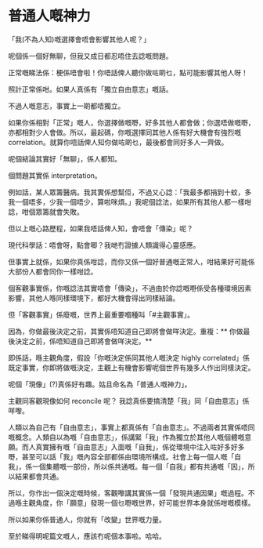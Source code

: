 # 普通人嘅神力

「我(不為人知)嘅選擇會唔會影響其他人呢？」

呢個係一個好無聊，但我又成日都忍唔住去諗嘅問題。

正常嘅睇法係：梗係唔會啦！你唔話俾人聽你做咗啲乜，點可能影響其他人呀！

照計正常係咁。如果人真係有「獨立自由意志」嘅話。

不過人嘅意志，事實上一啲都唔獨立。

如果你係相對「正常」嘅人，你選擇做嘅嘢，好多其他人都會做；你選唔做嘅嘢，亦都相對少人會做。所以，最起碼，你嘅選擇同其他人係有好大機會有強烈嘅 correlation。就算你唔話俾人知你做咗啲乜，最後都會同好多人一齊做。

呢個結論其實好「無聊」，係人都知。

個問題其實係 interpretation。

例如話，某人眾籌醫病。我其實係想幫佢，不過又心諗：「我最多都捐到十蚊，多我一個唔多，少我一個唔少，算啦咪煩。」我呢個諗法，如果所有其他人都一樣咁諗，咁個眾籌就會失敗。

但以上嘅心路歷程，如果我唔話俾人知，會唔會「傳染」呢？

現代科學話：唔會呀，點會唧？我哋冇證據人類識得心靈感應。

但事實上就係，如果你真係咁諗，而你又係一個好普通嘅正常人，咁結果好可能係大部份人都會同你一樣咁諗。

個客觀事實係，你嘅諗法其實唔會「傳染」，不過由於你諗嘅嘢係受各種環境因素影響，其他人喺同樣環境下，都好大機會得出同樣結論。

但「客觀事實」係廢嘅，世界上最重要嗰種叫「#主觀事實」。

因為，你做最後決定之前，其實係唔知道自己即將會做咩決定。重複：** 你做最後決定之前，係唔知道自己即將會做咩決定。**

即係話，喺主觀角度，假設「你嘅決定係同其他人嘅決定 highly correlated」係既定事實，你即將做嘅決定，主觀上有機會影響呢個世界有幾多人作出同樣決定。

呢個「現像」(?)真係好有趣。姑且命名為「普通人嘅神力」。

主觀同客觀現像如何 reconcile 呢？ 我諗真係要搞清楚「我」同「自由意志」係咩嚟。

人類以為自己有「自由意志」，事實上都真係有「自由意志」。不過兩者其實係唔同嘅概念。人類自以為嘅「自由意志」，係講緊「我」作為獨立於其他人嘅個體嘅意願。而人真實擁有嘅「自由意志」入面嘅「自我」，係從環境中注入咗好多好多嘢，甚至可以話「我」嘅內容全部都係由環境所構成。社會上每一個人嘅「自我」，係一個集體嘅一部份，所以係共通嘅。每一個「自我」都有共通嘅「因」，所以結果都會共通。

所以，你作出一個決定嘅時候，客觀嚟講其實係一個「發現共通因果」嘅過程。不過喺主觀角度，你「願意」發現一個乜嘢嘅世界，好可能世界本身就係咁嘅模樣。

所以如果你係普通人，你就有「改變」世界嘅力量。

至於睇得明呢篇文嘅人，應該冇呢個本事啦。哈哈。


